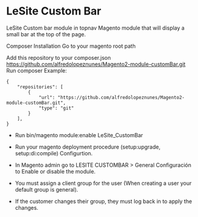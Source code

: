 # **LeSite Custom Bar**
LeSite Custom bar module in topnav
Magento module that will display a small bar at the top of the page.

Composer Installation
Go to your magento root path

Add this repository to your composer.json https://github.com/alfredolopeznunes/Magento2-module-customBar.git
Run composer
Example:
```
{
    "repositories": [
        {
            "url": "https://github.com/alfredolopeznunes/Magento2-module-customBar.git",
            "type": "git"
        }
    ],
}
```


- Run bin/magento module:enable LeSite_CustomBar

- Run your magento deployment procedure (setup:upgrade, setup:di:compile) Configurtion.

- In Magento admin go to LESITE CUSTOMBAR > General Configuración to Enable or disable the module.

- You must assign a client group for the user (When creating a user your default group is general).

- If the customer changes their group, they must log back in to apply the changes.

